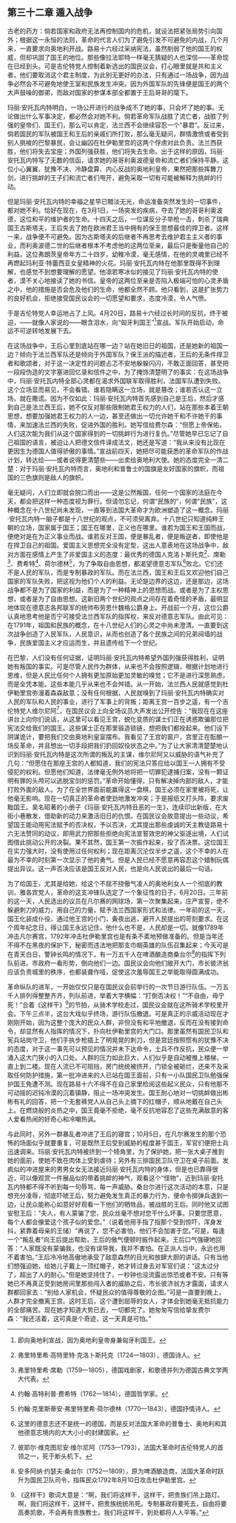 ## 第三十二章 遁入战争

古老的药方：倘若国家和政府无法再控制国内的危机，就设法把紧张局势引向国外；根据这一永恒的法则，革命的代言人们为了避免引发不可避免的内战，几个月来，一直要求向奥地利开战。路易十六经过采纳宪法，虽然削弱了他的国王的权威，但却巩固了国王的地位。那些像拉法耶特一样毫无猜疑的人也深信——革命现在已经到头。可是吉伦特党人控制着新选出的国民议会，打心眼里就是共和主义者。他们要取消这个君主制度，为此别无更好的办法，只有通过一场战争，因为战争必然会不可避免地使王室和民族发生冲突。因为外国军队的先锋便是国王的两个大声鼓噪的御弟，而敌对国家的参谋本部全都置于王后哥哥的麾下。

玛丽·安托瓦内特明白，一场公开进行的战争成不了她的事，只会坏了她的事。无论做出什么军事决定，都必然会对她不利。倘若革命军队战胜了流亡者，战胜了列强的皇帝们、国王们，那么可以肯定，法兰西不会继续容忍一个“暴君”。反过来，倘若国民的军队被国王和王后的亲戚们所打败，那么毫无疑问，群情激愤或者受到别人挑唆的巴黎暴民，会让幽囚在杜伊勒里宫的这两个俘虏对此负责。法兰西获胜，他们将失去宝座；外国列强获胜，他们将失去生命。出于这样的原因，玛丽·安托瓦内特写了无数的信函，请求她的哥哥利奥波德皇帝和流亡者们保持平静。这位小心翼翼、犹豫不决、冷静盘算、内心反战的奥地利皇帝，果然把那些挥舞刀剑，进行挑衅的王子们和流亡者们甩开，避免采取一切有可能被解释为挑衅的行动。

但是玛丽·安托瓦内特的幸福之星早已黯淡无光，命运准备突然发生的一切事件，都对她不利。恰好在现在，在3月1日，一场突发的疾病，夺去了她的哥哥利奥波德，这位和平的维护者的生命。十四天之后，一位谋反分子举枪一击，刺杀了瑞典国王古斯塔夫，王后失去了她在欧洲君王当中拥有的保王思想最佳的捍卫者。这样一来，战争便不可避免。因为古斯塔夫的后继者不再思考去维护君主主义者的事业，而利奥波德二世的后继者根本不考虑他的这两位至亲，最后只是衡量他自己的利益。这位弗朗茨皇帝年方二十四岁，幼稚冷漠，毫无感情，在他的灵魂里已经不再燃起玛利亚·特蕾西亚女皇精神的火花。玛丽·安托瓦内特在他那里既得不到理解，也感觉不到想要理解的愿望。他凛若寒冰似的接见了玛丽·安托瓦内特的使者，漠不关心地接读了她的书信。皇帝的这两位至亲是否陷入极端可怕的心灵矛盾之中，他的措施是否会危及他们的生命，他都全然不顾。他只看到，这是扩张势力的良好机会，拒绝接受国民议会的一切愿望和要求，态度冷漠，令人气愤。

于是吉伦特党人幸运地占了上风。4月20日，路易十六经过长时间的反抗，终于被迫，——就像人家说的——眼含泪水，向“匈牙利国王”[^1]宣战。军队开始启动，命运不可逆转地发展下去。

在这场战争中，王后心里到底站在哪一边？站在她旧日的祖国，还是她新的祖国一边？倾向于法兰西军队还是倾向于外国军队？保王派的描述者，王后的无条件捍卫者和歌颂者，对于这一决定性的问题忐忑不安地躲躲闪闪，不敢正面回答，甚至把一段段伪造的文字塞进回忆录和信件之中，为了掩饰清楚明了的事实：在这场战争中，玛丽·安托瓦内特全部心灵都在渴求外国联军取得胜利，法国军队遭到失败。这个立场显而易见，不会看错。谁若隐瞒这一立场，就是篡改；谁若否认这一立场，就在撒谎。因为不仅如此：玛丽·安托瓦内特首先感到自己是王后，然后才感到自己是法兰西王后，她不仅反对那些限制她君王权力的人们，站在那些本着王朝思想，想要加强她君王权力的人一边，甚至还做出一切允许她干和不许她干的事情，来加速法兰西的失败，促进外国的胜利。她写信给费尔森：“但愿上帝保佑，人们这次能为我们从这个国家得到的一切挑衅行为进行复仇。”尽管她早已忘记了自己祖国的语言，被迫让人把德文信件译成法文，她还是写道：“我从来没有比现在更因生为德国人值得骄傲的事情。”宣战前四天，她把尽可能获悉的革命军队的作战计划，转达给——或者说得更清楚些——出卖给奥地利大使。她的态度完全一清二楚：对于玛丽·安托瓦内特而言，奥地利和普鲁士的国旗是友好国家的旗帜，而祖国的三色旗则是敌人的旗帜。

毫无疑问，人们立即就会脱口而出——这是公然叛国，任何一个国家的法庭在今天，都会把这样一种态度视为罪行。但请勿忘记，何谓“民族的”，何谓“民族”，这种概念在十八世纪尚未发现，一直等到法国大革命才为欧洲塑造了这一概念。玛丽·安托瓦内特一脑子都是十八世纪的观点，不可须臾离弃。十八世纪只知道纯粹王朝的立场，国家属于国王；国王在哪里，正义也在哪里。谁若为国王和王国而战，便绝对是在为正义事业而战。谁若反对王国，便是暴乱者，便是叛逆者，即使他是在捍卫自己的祖国。爱国主义思想完全没有定型，这出人意表地在这场战争中，敌对方面在感情上产生了非爱国主义的态度：最优秀的德国人克洛卜斯托克[^2]、席勒[^3]、费希特[^4]、荷尔德林[^5]，为了争取自由思想，都渴望德意志军队[^6]败北，它们还不是人民的军队，而是专制暴政的军队。而在法兰西，国王和王后又欢迎他们自己国家的军队失败，把这视为他们个人的利益。无论是边界的这边，还是那边，这场战争都不是为了国家的利益，而是为了一种精神上的思想而战。或者是为了主权思想，或者是为了自由思想。这新旧两个世纪的观点之间存在着奇怪的矛盾，最明显地体现在德意志各邦联军的统帅布劳恩什魏格公爵身上。开战前一个月，这位公爵认真地思考他是否宁可接受法兰西军队的指挥权，来反对德意志军队。由此可见：在1791年，祖国和民族的概念，在十八世纪人们的心灵之中尚未澄清。一直要到这次战争创造了人民军队，人民意识，从而也创造了各个民族之间的兄弟阋墙的战争，民族爱国主义才应运而生，并且遗传给下一个世纪。

在巴黎，人们没有任何证据，证明玛丽·安托瓦内特希望外国列强获得胜利，证明她有叛国的事实。可是尽管人民作为群体，从来也不会按照逻辑，根据计划地进行思维，但是人民比任何个人拥有更加原始更加灵敏的嗅觉；它不是进行深思熟虑，而是全凭本能。这些本能几乎从来也不会舛错。从一开始，法兰西人民就感觉到杜伊勒里宫弥漫着森森敌意；没有任何根据，人民就嗅到了玛丽·安托瓦内特确实对人民的军队和人民的事业，进行了军事上的背叛；距离王宫一百步之遥，有一个吉伦特党人维尔尼阿[^7]，在国民议会上向全场议员大声发出公开控告：“我现在在这座讲台上向你们说话，从这里可以看见王宫，蜕化变质的谋士们正在诱惑欺骗那位把宪法交给我们的国王。这些谋士正在那里锻造锁链，想把我们都拴起来。他们设下阴谋诡计，要把我们交由奥地利皇室摆布。我看见了王宫的窗户，宫里正在酝酿一场反革命，并且想出一切手段把我们扔回奴役状态之中。”为了让大家清清楚楚地认识到玛丽·安托瓦内特是这次所谓的叛乱的主谋，维尔尼阿又以威胁的语气补充了几句：“但愿住在那座王宫的人都知道，我们的宪法只答应给以国王一人拥有不受侵犯的权利。但愿他们知道，法律毫无例外地将把一切罪犯逮捕归案，没有一颗证明有罪的头颅可以逃脱宝剑的惩罚。”革命开始懂得，只有解决掉内部的敌人，才能打败外面的敌人。为了在全世界面前能赢得这一盘棋，国王必须在家里被将死，让他毫无影响。现在一切真正的革命者使劲地激发冲突；于是报纸又打头阵，要求废黜国王。臭名昭著的小册子《玛丽·安托瓦内特丑恶的一生》，连续印出新版，在大街小巷散发，借助新的动力来激活旧日的仇恨。在国民议会故意提出一些动议，希望国王能动用宪法赋予的否决权，予以否决，尤其提出那些虔诚的天主教徒路易十六无法赞同的动议，即用武力把那些拒绝向宪法宣誓效忠的神父驱逐出境，人们试图借此挑动公开的决裂。果不其然，国王第一次振作起来，投了否决票。这位国王在实力强大时，没有使用过任何权利；现在距离沉沦仅半步之遥，这个不幸的人在最为不幸的时刻第一次显示了他的勇气。但是人民已经不愿意再容忍这个蜡制玩偶提出异议。这一声否决应该是国王反对人民，也是向人民说出的最后一句话。

为了给国王，尤其是给她，给这个不屈不挠傲气凌人的奥地利女人一个彻底的教训，雅各宾党人，革命的这支冲锋队选定了一个象征性的日子，6月20日。三年前的这一天，人民选出的议员在凡尔赛的网球场，第一次聚集起来，庄严宣誓，绝不躲避刺刀的威力，用自己的力量，赋予法兰西国家形式和法律。一年前的这一天，国王化装成仆役，通过他王宫的小门，夤夜出逃，避开人民提出的苛刻要求。在这个周年纪念日，得让国王永远记住，他什么也不是，人民却是一切。就像1789年冲击凡尔赛宫，1792年冲击杜伊勒里宫也是有条不紊地预做准备的。但是当年还不得不在黑夜的保护下，秘密而违法地把那支巾帼英雄的队伍召集起来；今天可是在青天白日，警钟长鸣的情况下，有一万五千人在啤酒酿造商桑台尔[^8]的指挥下列队前进。市政府一看形势，倒向他们一边。国民议会向他们敞开大门，市长彼济翁应该负责城里的秩序，也都装聋作哑，促使这次羞辱国王之举能取得圆满成功。

革命纵队的进军，一开始仅仅只是在国民议会前举行的一次节日游行队伍。一万五千人排列得整整齐齐，列队前进，举着大字横幅：“打倒否决权！”“不自由，毋宁死！”合着《这样干》[^9]的节拍，从骑术学校走过，国民议会就在这所骑术学校里开会。下午三点半，这台大戏似乎终场，游行队伍撤退。可是真正的示威活动现在才刚刚开始，因为这整个庞大的民众人群，非但没有和平地撤退，反而在没有接到命令，却显然有人指挥的情况下，扑向杜伊勒里宫的大门口。那里虽然有国民卫队和宪兵站岗守卫，他们手执步枪插上了明晃晃的刺刀，但是宫廷按照惯有的犹豫不决的态度，对于这一事先可以预见的情况并未下达命令，士兵不作反抗，民众便一举涌入这大门狭小的入口处。人群的压力如此巨大，人们似乎是自动被推上楼梯，一直上到二楼。现在人流已不可阻挡，房门统统被挤开，门锁全被砸烂，还来不及采取任何防护措施，第一批冲进来的人已站在国王面前，只有一小队国民卫队勉强保护国王免遭不测。现在路易十六不得不在自己家里检阅这些起义民众，只有他那不可动摇的迟钝冷漠的沉着镇静，阻止一场冲突发生。国王耐心地对一切挑衅做出彬彬有礼的回答，把一个无套裤党人从自己头上摘下的红帽子，顺从地戴在自己头上。在燃烧般的炎热之中，国王竟毫不拒绝，毫不反抗地容忍了这些充满敌意的客人爱看热闹的好奇心和冷嘲热讽。

与此同时，另外一群暴乱者冲进了王后的寝宫；10月5日，在凡尔赛发生的那个恐怖的场面似乎就要重复，可是既然王后受到威胁的程度甚于国王，军官们便把士兵迅速调来。玛丽·安托瓦内特被挤到一个犄角里，为了保护她，把一张大桌子推到她的面前，使她不致在肉体上受到虐待；另外有三排国民卫队守卫在桌子前面。发疯似的冲进屋来的男男女女无法接近玛丽·安托瓦内特的身体，但是也已靠得很近，可以像观赏一件展品似的带着挑衅的神气，观看这个“怪物”，近到玛丽·安托瓦内特都不得不听到每一句辱骂，每一声威胁。桑台尔进行这次活动的本意，只是想充分凌辱，彻底吓唬王后，努力避免发生真正的暴力行为，便命令掷弹兵退到一边，让民众能称心如意好好观看一下他们的牺牲品，被战胜的王后。同时他又试图安慰王后：“夫人，有人蒙骗了您，民众丝毫不想对您干什么坏事。只要您愿意，每个人都会像爱这个孩子似的爱您。”（说着他用手指了指那个受到惊吓，浑身发抖，紧靠着母亲的王储）“再说了，您不必害怕，他们不会加害于您。”可是，每逢一个“叛乱者”向王后提出帮助，王后的傲气便顿时振作起来。王后口气强硬地回答：“人家既没有蒙骗我，也没有误导我，我并不害怕。在正派人当中，永远也用不着害怕。”王后冷冷地高傲地承受了敌意森然的目光和放肆大胆的讲话。只有当他们想强迫她，给她儿子戴上一顶红帽子，她才转过身去对军官们说：“这太过分了，超出了人的耐心。”但是她坚持住了，一秒钟也没流露出惊恐或者不安。只有等她已不再真正受到她房间里那些闯入者的威胁之后，市长彼济翁方才露面，请求人群都回家去：“别给人家机会，怀疑民众的值得尊敬的企图。”可是一直要到晚上，人群才完全撤离王宫。这时王后，这个遭到屈辱的女人，才体会到她毫无抵抗能力的全部痛苦。现在她才知道大势已去，一切都完了。她匆匆写信给挚友费尔森：“我还活着，这可真是个奇迹，这一天真是可怕。”

[^1]: 即向奥地利宣战，因为奥地利皇帝身兼匈牙利国王。
[^2]: 弗里特里希·高特里特·克洛卜斯托克（1724—1803），德国诗人。
[^3]: 弗里特里希·席勒（1759—1805），德国戏剧家，和歌德并列为德国古典文学两大代表。
[^4]: 约翰·高特利普·费希特（1762—1814），德国哲学家。
[^5]: 约翰·克里斯蒂安·弗里特里希·荷尔德林（1770—1843），德国抒情诗人。
[^6]: 这里的德意志还不是统一的德国，而是反对法国大革命的普鲁士、奥地利和其他德意志境内的大大小小的封建国家。
[^7]: 彼耶尔·维克图尼安·维尔尼阿（1753—1793），法国大革命时吉伦特党人的首领之一，死于断头机下。
[^8]: 安多阿纳·约瑟夫·桑台尔（1752—1809），原为啤酒酿造商，法国大革命时跃升为国民卫队司令，指挥民众1792年8月10日攻击杜伊勒里宫。
[^9]: 《这样干》歌词大意是：“啊，我们将这样干，这样干，把贵族们吊上路灯。啊，我们将这样干，这样干，把贵族统统吊死。专制暴政将要死去，自由将要高奏凯歌，不会再有贵族教士。我们将这样干，到处都将人人平等。”

